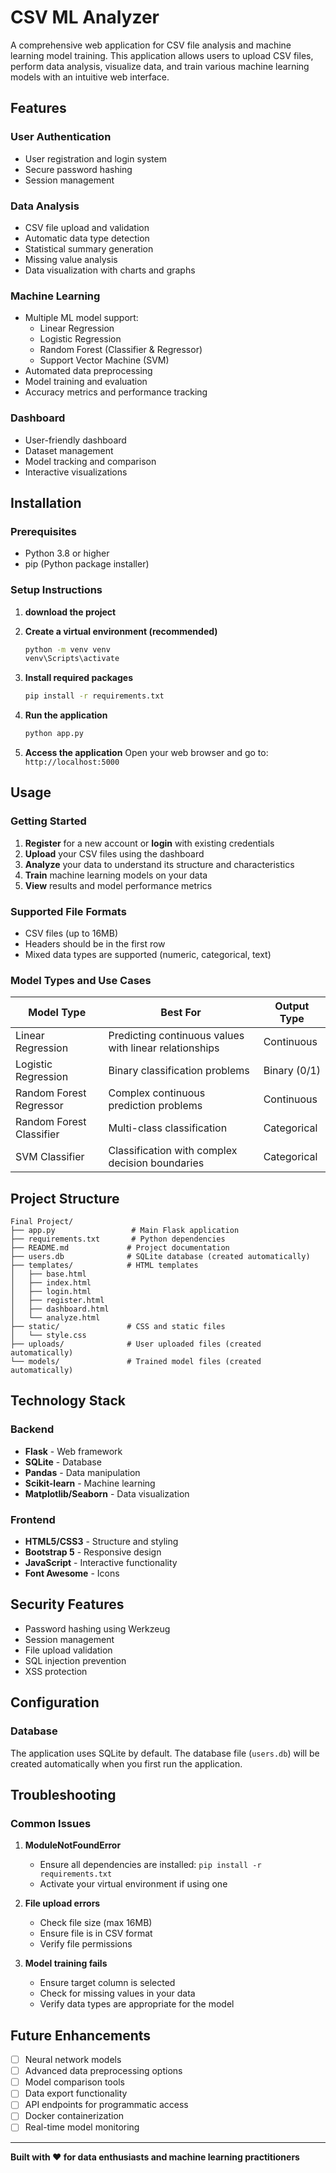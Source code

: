 # CSV ML Analyzer

A comprehensive web application for CSV file analysis and machine learning model training. This application allows users to upload CSV files, perform data analysis, visualize data, and train various machine learning models with an intuitive web interface.

## Features

###  User Authentication
- User registration and login system
- Secure password hashing
- Session management

###  Data Analysis
- CSV file upload and validation
- Automatic data type detection
- Statistical summary generation
- Missing value analysis
- Data visualization with charts and graphs

###  Machine Learning
- Multiple ML model support:
  - Linear Regression
  - Logistic Regression
  - Random Forest (Classifier & Regressor)
  - Support Vector Machine (SVM)
- Automated data preprocessing
- Model training and evaluation
- Accuracy metrics and performance tracking

###  Dashboard
- User-friendly dashboard
- Dataset management
- Model tracking and comparison
- Interactive visualizations

## Installation

### Prerequisites
- Python 3.8 or higher
- pip (Python package installer)

### Setup Instructions

1. **download the project**
   

2. **Create a virtual environment (recommended)**
   ```bash
   python -m venv venv
   venv\Scripts\activate
   ```

3. **Install required packages**
   ```bash
   pip install -r requirements.txt
   ```

4. **Run the application**
   ```bash
   python app.py
   ```

5. **Access the application**
   Open your web browser and go to: `http://localhost:5000`

## Usage

### Getting Started
1. **Register** for a new account or **login** with existing credentials
2. **Upload** your CSV files using the dashboard
3. **Analyze** your data to understand its structure and characteristics
4. **Train** machine learning models on your data
5. **View** results and model performance metrics

### Supported File Formats
- CSV files (up to 16MB)
- Headers should be in the first row
- Mixed data types are supported (numeric, categorical, text)

### Model Types and Use Cases

| Model Type | Best For | Output Type |
|------------|----------|-------------|
| Linear Regression | Predicting continuous values with linear relationships | Continuous |
| Logistic Regression | Binary classification problems | Binary (0/1) |
| Random Forest Regressor | Complex continuous prediction problems | Continuous |
| Random Forest Classifier | Multi-class classification | Categorical |
| SVM Classifier | Classification with complex decision boundaries | Categorical |

## Project Structure

```
Final Project/
├── app.py                 # Main Flask application
├── requirements.txt       # Python dependencies
├── README.md             # Project documentation
├── users.db              # SQLite database (created automatically)
├── templates/            # HTML templates
│   ├── base.html
│   ├── index.html
│   ├── login.html
│   ├── register.html
│   ├── dashboard.html
│   └── analyze.html
├── static/               # CSS and static files
│   └── style.css
├── uploads/              # User uploaded files (created automatically)
└── models/               # Trained model files (created automatically)
```

## Technology Stack

### Backend
- **Flask** - Web framework
- **SQLite** - Database
- **Pandas** - Data manipulation
- **Scikit-learn** - Machine learning
- **Matplotlib/Seaborn** - Data visualization

### Frontend
- **HTML5/CSS3** - Structure and styling
- **Bootstrap 5** - Responsive design
- **JavaScript** - Interactive functionality
- **Font Awesome** - Icons

## Security Features

- Password hashing using Werkzeug
- Session management
- File upload validation
- SQL injection prevention
- XSS protection

## Configuration

### Database
The application uses SQLite by default. The database file (`users.db`) will be created automatically when you first run the application.

## Troubleshooting

### Common Issues

1. **ModuleNotFoundError**
   - Ensure all dependencies are installed: `pip install -r requirements.txt`
   - Activate your virtual environment if using one

2. **File upload errors**
   - Check file size (max 16MB)
   - Ensure file is in CSV format
   - Verify file permissions

3. **Model training fails**
   - Ensure target column is selected
   - Check for missing values in your data
   - Verify data types are appropriate for the model


## Future Enhancements

- [ ] Neural network models
- [ ] Advanced data preprocessing options
- [ ] Model comparison tools
- [ ] Data export functionality
- [ ] API endpoints for programmatic access
- [ ] Docker containerization
- [ ] Real-time model monitoring

---

**Built with ❤️ for data enthusiasts and machine learning practitioners**
